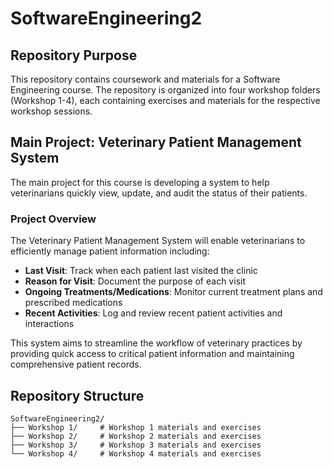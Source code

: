 # SoftwareEngineering2

## Repository Purpose

This repository contains coursework and materials for a Software Engineering course. The repository is organized into four workshop folders (Workshop 1-4), each containing exercises and materials for the respective workshop sessions.

## Main Project: Veterinary Patient Management System

The main project for this course is developing a system to help veterinarians quickly view, update, and audit the status of their patients. 

### Project Overview

The Veterinary Patient Management System will enable veterinarians to efficiently manage patient information including:

- **Last Visit**: Track when each patient last visited the clinic
- **Reason for Visit**: Document the purpose of each visit
- **Ongoing Treatments/Medications**: Monitor current treatment plans and prescribed medications
- **Recent Activities**: Log and review recent patient activities and interactions

This system aims to streamline the workflow of veterinary practices by providing quick access to critical patient information and maintaining comprehensive patient records.

## Repository Structure

```
SoftwareEngineering2/
├── Workshop 1/     # Workshop 1 materials and exercises
├── Workshop 2/     # Workshop 2 materials and exercises
├── Workshop 3/     # Workshop 3 materials and exercises
└── Workshop 4/     # Workshop 4 materials and exercises
```